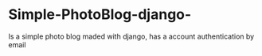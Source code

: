 # Simple-PhotoBlog-django-
Is a simple photo blog maded with django, has a account authentication  by email
